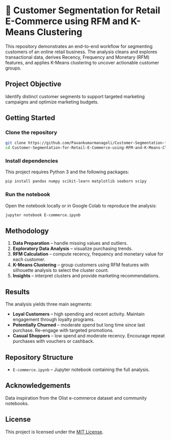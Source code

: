 # 🛒 Customer Segmentation for Retail E-Commerce using RFM and K-Means Clustering

This repository demonstrates an end-to-end workflow for segmenting customers of an online retail business. The analysis cleans and explores transactional data, derives Recency, Frequency and Monetary (RFM) features, and applies K-Means clustering to uncover actionable customer groups.

## Project Objective
Identify distinct customer segments to support targeted marketing campaigns and optimize marketing budgets.

## Getting Started
### Clone the repository
```bash
git clone https://github.com/Pavankumarmanagoli/Customer-Segmentation-for-Retail-E-Commerce-using-RFM-and-K-Means-Clustering.git
cd Customer-Segmentation-for-Retail-E-Commerce-using-RFM-and-K-Means-Clustering
```

### Install dependencies
This project requires Python 3 and the following packages:

```bash
pip install pandas numpy scikit-learn matplotlib seaborn scipy
```

### Run the notebook
Open the notebook locally or in Google Colab to reproduce the analysis:

```bash
jupyter notebook E-commerce.ipynb
```

## Methodology
1. **Data Preparation** – handle missing values and outliers.
2. **Exploratory Data Analysis** – visualize purchasing trends.
3. **RFM Calculation** – compute recency, frequency and monetary value for each customer.
4. **K-Means Clustering** – group customers using RFM features with silhouette analysis to select the cluster count.
5. **Insights** – interpret clusters and provide marketing recommendations.

## Results
The analysis yields three main segments:

- **Loyal Customers** – high spending and recent activity. Maintain engagement through loyalty programs.
- **Potentially Churned** – moderate spend but long time since last purchase. Re-engage with targeted promotions.
- **Casual Shoppers** – low spend and moderate recency. Encourage repeat purchases with vouchers or cashback.

## Repository Structure
- `E-commerce.ipynb` – Jupyter notebook containing the full analysis.



## Acknowledgements
Data inspiration from the Olist e-commerce dataset and community notebooks.

## License
This project is licensed under the [MIT License](LICENSE).
